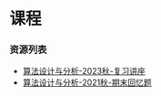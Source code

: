 # 课程

### 资源列表

- [算法设计与分析-2023秋-复习讲座](https://raw.githubusercontent.com/HIT-FC-OpenCS/CS_Courses/main/公共课程/算法设计与分析/课程复习资料/算法设计与分析-2023秋-复习讲座.pptx)
- [算法设计与分析-2021秋-期末回忆题](https://raw.githubusercontent.com/HIT-FC-OpenCS/CS_Courses/main/公共课程/算法设计与分析/课程练习题目/算法设计与分析-2021秋-期末回忆题.pdf)
